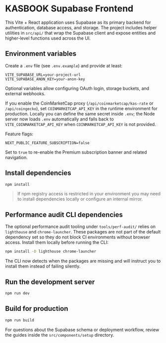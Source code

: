 # KASBOOK Supabase Frontend

This Vite + React application uses Supabase as its primary backend for authentication, database access, and storage. The project includes helper utilities in `src/api/` that wrap the Supabase client and expose entities and higher-level functions used across the UI.

## Environment variables

Create a `.env` file (see `.env.example`) and provide at least:

```
VITE_SUPABASE_URL=your-project-url
VITE_SUPABASE_ANON_KEY=your-anon-key
```

Optional variables allow configuring OAuth login, storage buckets, and external webhooks.

If you enable the CoinMarketCap proxy (`/api/coinmarketcap/kas-rate` or `/api/coingecko`),
set `COINMARKETCAP_API_KEY` in the runtime environment for production. Locally you can
define the same secret inside `.env`; the Node server now loads `.env` automatically and
falls back to `VITE_COINMARKETCAP_API_KEY` when `COINMARKETCAP_API_KEY` is not provided.

Feature flags:

```
NEXT_PUBLIC_FEATURE_SUBSCRIPTION=false
```

Set to `true` to re-enable the Premium subscription banner and related navigation.

## Install dependencies

```bash
npm install
```

> If npm registry access is restricted in your environment you may need to install dependencies locally or configure an internal mirror.

## Performance audit CLI dependencies

The optional performance audit tooling under `tools/perf-audit/` relies on `lighthouse` and `chrome-launcher`. These packages are
not part of the default dependency set so they do not block CI environments without browser access. Install them locally before
running the CLI:

```bash
npm install -D lighthouse chrome-launcher
```

The CLI now detects when the packages are missing and will instruct you to install them instead of failing silently.

## Run the development server

```bash
npm run dev
```

## Build for production

```bash
npm run build
```

For questions about the Supabase schema or deployment workflow, review the guides inside the `src/components/setup` directory.
